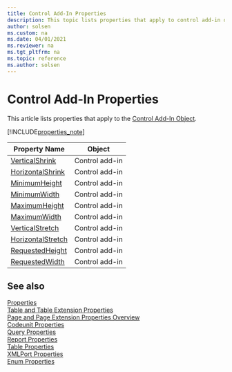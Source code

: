 ```yaml
---
title: Control Add-In Properties
description: This topic lists properties that apply to control add-in object.
author: solsen
ms.custom: na
ms.date: 04/01/2021
ms.reviewer: na
ms.tgt_pltfrm: na
ms.topic: reference
ms.author: solsen
---
```


# Control Add-In Properties

This article lists properties that apply to the [Control Add-In Object](../devenv-control-addin-object.md).

[!INCLUDE[properties_note](../includes/properties_note.md)]

|Property Name| Object |
|-------------|--------|
|[VerticalShrink](devenv-verticalshrink-property.md)| Control add-in |
|[HorizontalShrink](devenv-horizontalshrink-property.md)| Control add-in |
|[MinimumHeight](devenv-minimumheight-property.md)| Control add-in |
|[MinimumWidth](devenv-minimumwidth-property.md)| Control add-in |
|[MaximumHeight](devenv-maximumheight-property.md)| Control add-in |
|[MaximumWidth](devenv-maximumwidth-property.md)| Control add-in |
|[VerticalStretch](devenv-verticalstretch-property.md)| Control add-in |
|[HorizontalStretch](devenv-horizontalstretch-property.md)| Control add-in |
|[RequestedHeight](devenv-requestedheight-property.md)| Control add-in |
|[RequestedWidth](devenv-requestedwidth-property.md)| Control add-in |

## See also

[Properties](devenv-properties.md)  
[Table and Table Extension Properties](devenv-table-properties.md)  
[Page and Page Extension Properties Overview](devenv-page-property-overview.md)  
[Codeunit Properties](devenv-codeunit-properties.md)  
[Query Properties](devenv-query-properties.md)  
[Report Properties](devenv-report-properties.md)  
[Table Properties](devenv-table-properties.md)  
[XMLPort Properties](devenv-xmlport-properties.md)  
[Enum Properties](devenv-enum-properties.md)